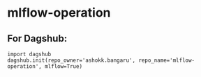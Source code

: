 # mlflow-operation

## For Dagshub:

```
import dagshub
dagshub.init(repo_owner='ashokk.bangaru', repo_name='mlflow-operation', mlflow=True)

```
